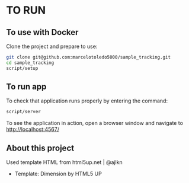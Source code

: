 # TO RUN

## To use with Docker

Clone the project and prepare to use:

``` bash
git clone git@github.com:marcelotoledo5000/sample_tracking.git
cd sample_tracking
script/setup
```

## To run app

To check that application runs properly by entering the command:

``` bash
script/server
```

To see the application in action, open a browser window and navigate to [http://localhost:4567/](http://localhost:4567.)

## About this project

Used template HTML from html5up.net | @ajlkn

- Template: Dimension by HTML5 UP
